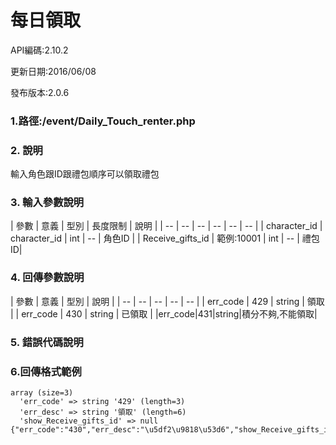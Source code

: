 # 每日領取
API編碼:2.10.2

更新日期:2016/06/08

發布版本:2.0.6
### 1.路徑:/event/Daily_Touch_renter.php 　

### 2. 說明

輸入角色跟ID跟禮包順序可以領取禮包
### 3. 輸入參數說明


| 參數 | 意義 | 型別 | 長度限制 | 說明 |
| -- | -- | -- | -- | -- | -- |
| character_id  | character_id  | int | -- | 角色ID |
| Receive_gifts_id   | 範例:10001 | int | -- | 禮包ID|

### 4. 回傳參數說明
| 參數 | 意義 | 型別 | 說明 |
| -- | -- | -- | -- | -- |
| err_code | 429 | string | 領取 |
| err_code | 430 | string | 已領取 |
|err_code|431|string|積分不夠,不能領取|



### 5. 錯誤代碼說明

### 6.回傳格式範例
```
array (size=3)
  'err_code' => string '429' (length=3)
  'err_desc' => string '領取' (length=6)
  'show_Receive_gifts_id' => null
{"err_code":"430","err_desc":"\u5df2\u9818\u53d6","show_Receive_gifts_id":null}
```
